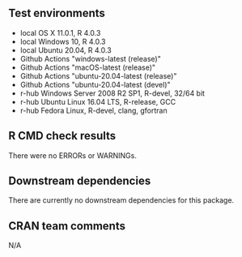 ## Test environments

* local OS X 11.0.1, R 4.0.3
* local Windows 10, R 4.0.3
* local Ubuntu 20.04, R 4.0.3
* Github Actions "windows-latest (release)"
* Github Actions "macOS-latest (release)"
* Github Actions "ubuntu-20.04-latest (release)"
* Github Actions "ubuntu-20.04-latest (devel)"
* r-hub Windows Server 2008 R2 SP1, R-devel, 32/64 bit
* r-hub Ubuntu Linux 16.04 LTS, R-release, GCC
* r-hub Fedora Linux, R-devel, clang, gfortran

## R CMD check results

There were no ERRORs or WARNINGs.

## Downstream dependencies

There are currently no downstream dependencies for this package.

## CRAN team comments

N/A

